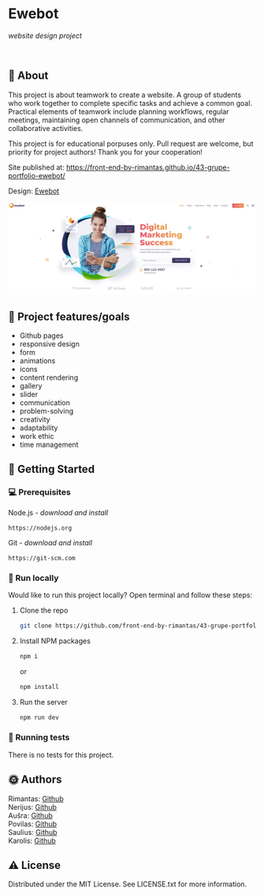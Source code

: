 # Ewebot

_website design project_

<br>

## 🌟 About

This project is about teamwork to create a website. A group of students who work together to complete specific tasks and achieve a common goal. Practical elements of teamwork include planning workflows, regular meetings, maintaining open channels of communication, and other collaborative activities.

This project is for educational porpuses only. Pull request are welcome, but priority for project authors! Thank you for your cooperation!

Site published at: https://front-end-by-rimantas.github.io/43-grupe-portfolio-ewebot/

Design: [Ewebot](https://ewebotwp.com/home-10/?fbclid=IwAR38UbrKhivX_0eXkG06LaysYAbWk2MmGvuRnR7UY3jmK0GSQq-9PF7grYk)

![Design](https://github.com/front-end-by-rimantas/43-grupe-portfolio-ewebot/blob/folder-setup/img/screenshots/ewebot-design.jpg)

## 🎯 Project features/goals

-   Github pages
-   responsive design
-   form
-   animations
-   icons
-   content rendering
-   gallery
-   slider
-   communication
-   problem-solving
-   creativity
-   adaptability
-   work ethic
-   time management

## 🧰 Getting Started

### 💻 Prerequisites

Node.js - _download and install_

```
https://nodejs.org
```

Git - _download and install_

```
https://git-scm.com
```

### 🏃 Run locally

Would like to run this project locally? Open terminal and follow these steps:

1. Clone the repo
    ```sh
    git clone https://github.com/front-end-by-rimantas/43-grupe-portfolio-ewebot
    ```
2. Install NPM packages
    ```sh
    npm i
    ```
    or
    ```sh
    npm install
    ```
3. Run the server
    ```sh
    npm run dev
    ```

### 🧪 Running tests

There is no tests for this project.

## 🌞 Authors

Rimantas: [Github](https://github.com/belauzas)\
Nerijus: [Github](https://github.com/NerijusBun)\
Aušra: [Github](https://github.com/AusraMundus)\
Povilas: [Github](https://github.com/baubasdrsk)\
Saulius: [Github](https://github.com/sauliuskarlinskas)\
Karolis: [Github](https://github.com/karolis879)

## ⚠️ License

Distributed under the MIT License. See LICENSE.txt for more information.
